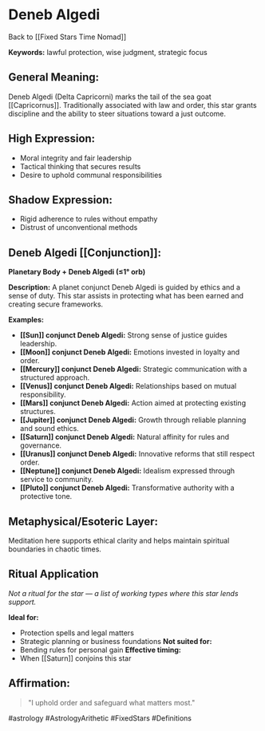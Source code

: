 # Deneb Algedi

Back to [[Fixed Stars Time Nomad]]

**Keywords:** lawful protection, wise judgment, strategic focus

## General Meaning:
Deneb Algedi (Delta Capricorni) marks the tail of the sea goat
[[Capricornus]]. Traditionally associated with law and order,
this star grants discipline and the ability to steer situations
toward a just outcome.

## High Expression:
- Moral integrity and fair leadership
- Tactical thinking that secures results
- Desire to uphold communal responsibilities

## Shadow Expression:
- Rigid adherence to rules without empathy
- Distrust of unconventional methods

## Deneb Algedi [[Conjunction]]:

**Planetary Body + Deneb Algedi (≤1° orb)**

**Description:**
A planet conjunct Deneb Algedi is guided by ethics and a sense
of duty. This star assists in protecting what has been earned
and creating secure frameworks.

**Examples:**
- **[[Sun]] conjunct Deneb Algedi:** Strong sense of justice guides
  leadership.
- **[[Moon]] conjunct Deneb Algedi:** Emotions invested in loyalty
  and order.
- **[[Mercury]] conjunct Deneb Algedi:** Strategic communication with
  a structured approach.
- **[[Venus]] conjunct Deneb Algedi:** Relationships based on mutual
  responsibility.
- **[[Mars]] conjunct Deneb Algedi:** Action aimed at protecting
  existing structures.
- **[[Jupiter]] conjunct Deneb Algedi:** Growth through reliable
  planning and sound ethics.
- **[[Saturn]] conjunct Deneb Algedi:** Natural affinity for rules
  and governance.
- **[[Uranus]] conjunct Deneb Algedi:** Innovative reforms that still
  respect order.
- **[[Neptune]] conjunct Deneb Algedi:** Idealism expressed through
  service to community.
- **[[Pluto]] conjunct Deneb Algedi:** Transformative authority with a
  protective tone.

## Metaphysical/Esoteric Layer:
Meditation here supports ethical clarity and helps maintain
spiritual boundaries in chaotic times.

## Ritual Application
*Not a ritual for the star — a list of working types where this star lends support.*

**Ideal for:**
- Protection spells and legal matters
- Strategic planning or business foundations
**Not suited for:**
- Bending rules for personal gain
**Effective timing:**
- When [[Saturn]] conjoins this star

## Affirmation:

> "I uphold order and safeguard what matters most."

#astrology #AstrologyArithetic #FixedStars #Definitions
